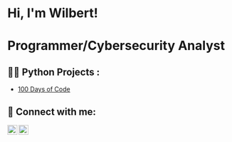 <h1>Hi, I'm Wilbert! 

# Programmer/Cybersecurity Analyst

<h2>👨‍💻 Python Projects :</h2>

  - [100 Days of Code]([https://github.com/URL](https://github.com/Wilbert-CyberSec/100-Days-of-Code.git))

<h2> 🤳 Connect with me:</h2>

[<img align="left" alt="JoshMadakor | YouTube" width="22px" src="https://cdn.jsdelivr.net/npm/simple-icons@v3/icons/youtube.svg" />][youtube]
[<img align="left" alt="JoshMadakor | LinkedIn" width="22px" src="https://cdn.jsdelivr.net/npm/simple-icons@v3/icons/linkedin.svg" />][linkedin]

[youtube]: https://www.youtube.com/@BossWilbert
[linkedin]: https://linkedin.com/in/wilbertbelgica
